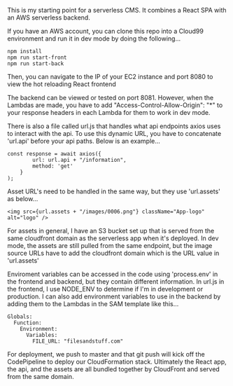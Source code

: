 This is my starting point for a serverless CMS. It combines a React SPA with an AWS serverless backend.

If you have an AWS account, you can clone this repo into a Cloud99 environment and run it in dev mode by doing the following...
```
npm install
npm run start-front
npm run start-back
```

Then, you can navigate to the IP of your EC2 instance and port 8080 to view the hot reloading React frontend

The backend can be viewed or tested on port 8081.
However, when the Lambdas are made, you have to add "Access-Control-Allow-Origin": "*" to your response headers in each Lambda for them to work in dev mode.

There is also a file called url.js that handles what api endpoints axios uses to interact with the api.
To use this dynamic URL, you have to concatenate 'url.api' before your api paths. Below is an example...
```
const response = await axios({
        url: url.api + "/information",
        method: 'get'
    }
);
```

Asset URL's need to be handled in the same way, but they use 'url.assets' as below...
```
<img src={url.assets + "/images/0006.png"} className="App-logo" alt="logo" />
```

For assets in general, I have an S3 bucket set up that is served from the same cloudfront domain as the serverless app when it's deployed. 
In dev mode, the assets are still pulled from the same endpoint, but the image source URLs have to add the cloudfront domain which is the URL value in 'url.assets'

Enviroment variables can be accessed in the code using 'process.env' in the frontend and backend, but they contain different information. 
In url.js in the frontend, I use NODE_ENV to determine if I'm in development or production.
I can also add environment variables to use in the backend by adding them to the Lambdas in the SAM template like this...
```
Globals:
  Function:
    Environment:
      Variables:
        FILE_URL: "filesandstuff.com"
```

For deployment, we push to master and that git push will kick off the CodePipeline to deploy our CloudFormation stack.
Ultimately the React app, the api, and the assets are all bundled together by CloudFront and served from the same domain.